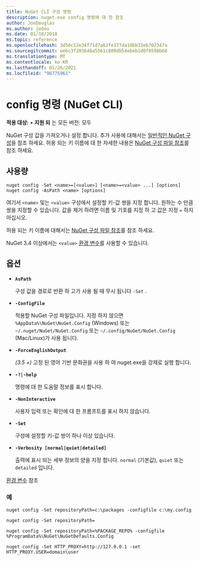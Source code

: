 ```yaml
---
title: NuGet CLI 구성 명령
description: nuget.exe config 명령에 대 한 참조
author: JonDouglas
ms.author: jodou
ms.date: 01/18/2018
ms.topic: reference
ms.openlocfilehash: 3d50c12e34f71d7a62fe177da1dbb33eb702347a
ms.sourcegitcommit: ee6c3f203648a5561c809db54ebeb1d0f0598b68
ms.translationtype: MT
ms.contentlocale: ko-KR
ms.lasthandoff: 01/26/2021
ms.locfileid: "98775961"
---
```

# <a name="config-command-nuget-cli"></a>config 명령 (NuGet CLI)

**적용 대상:** &bullet; **지원 되** 는 모든 버전: 모두

NuGet 구성 값을 가져오거나 설정 합니다. 추가 사용에 대해서는 [일반적인 NuGet 구성](../../consume-packages/configuring-nuget-behavior.md)을 참조 하세요. 허용 되는 키 이름에 대 한 자세한 내용은 [NuGet 구성 파일 참조](../nuget-config-file.md)를 참조 하세요.

## <a name="usage"></a>사용량

```cli
nuget config -Set <name>=[<value>] [<name>=<value> ...] [options]
nuget config -AsPath <name> [options]
```

여기서 `<name>` 및는 `<value>` 구성에서 설정할 키-값 쌍을 지정 합니다. 원하는 수 만큼 쌍을 지정할 수 있습니다. 값을 제거 하려면 이름 및 기호를 지정 하 고 값은 지정 `=` 하지 마십시오.

허용 되는 키 이름에 대해서는 [NuGet 구성 파일 참조](../nuget-config-file.md)를 참조 하세요.

NuGet 3.4 이상에서는 `<value>` [환경 변수](cli-ref-environment-variables.md)를 사용할 수 있습니다.

## <a name="options"></a>옵션


- **`AsPath`**

  구성 값을 경로로 반환 하 고가 사용 될 때 무시 됩니다 `-Set` .

- **`-ConfigFile`**

  적용할 NuGet 구성 파일입니다. 지정 하지 않으면 `%AppData%\NuGet\NuGet.Config` (Windows) 또는 `~/.nuget/NuGet/NuGet.Config` 또는 `~/.config/NuGet/NuGet.Config` (Mac/Linux)가 사용 됩니다.

- **`-ForceEnglishOutput`**

  *(3.5 +)* 고정 된 영어 기반 문화권을 사용 하 여 nuget.exe을 강제로 실행 합니다.

- **`-?|-help`**

  명령에 대 한 도움말 정보를 표시 합니다.

- **`-NonInteractive`**

  사용자 입력 또는 확인에 대 한 프롬프트를 표시 하지 않습니다.

- **`-Set`**

  구성에 설정할 키-값 쌍이 하나 이상 있습니다.

- **`-Verbosity [normal|quiet|detailed]`**

  출력에 표시 되는 세부 정보의 양을 지정 합니다. `normal` (기본값), `quiet` 또는 `detailed` 입니다.

[환경 변수](cli-ref-environment-variables.md) 참조

### <a name="examples"></a>예

```cli
nuget config -Set repositoryPath=c:\packages -configfile c:\my.config

nuget config -Set repositoryPath=

nuget config -Set repositoryPath=%PACKAGE_REPO% -configfile %ProgramData%\NuGet\NuGetDefaults.Config

nuget config -Set HTTP_PROXY=http://127.0.0.1 -set HTTP_PROXY.USER=domain\user
```
